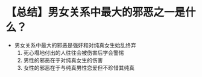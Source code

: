 # 【总结】男女关系中最大的邪恶之一是什么？

-   男女关系中最大的邪恶是强奸和对纯真女生始乱终弃
    1.  死心塌地付出的人往往会被伤害后学会警惕
    2.  男性的邪恶在于对纯真女生的伤害
    3.  女性的邪恶在于与纯真男性恋爱但不珍惜其纯真